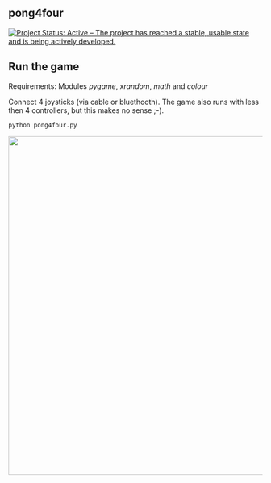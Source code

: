 ## pong4four

[![Project Status: Active – The project has reached a stable, usable
state and is being actively
developed.](http://www.repostatus.org/badges/latest/active.svg)](http://www.repostatus.org/#active)

## Run the game

Requirements: Modules *pygame*, x*random*, *math* and *colour*

Connect 4 joysticks (via cable or bluethooth). The game also runs with less then 4 controllers, but this makes no sense ;-).

``` python
python pong4four.py
```

<img src="Figures/pong4four.png" width="672" style="display: block; margin: auto;" />